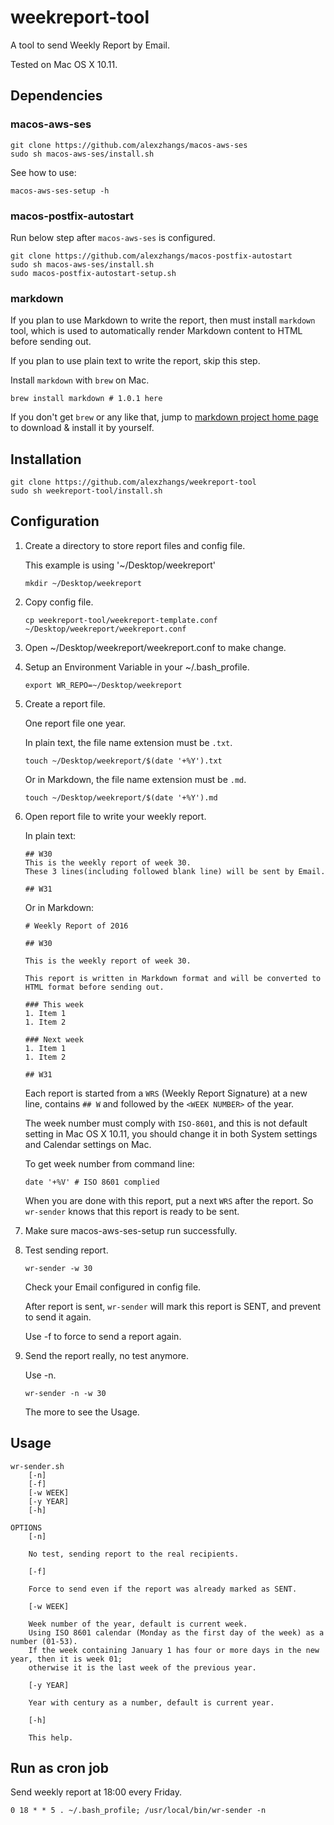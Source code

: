 # weekreport-tool

A tool to send Weekly Report by Email.

Tested on Mac OS X 10.11.

## Dependencies

### macos-aws-ses

```
git clone https://github.com/alexzhangs/macos-aws-ses
sudo sh macos-aws-ses/install.sh
```

See how to use:

```
macos-aws-ses-setup -h
```

### macos-postfix-autostart

Run below step after `macos-aws-ses` is configured.

```
git clone https://github.com/alexzhangs/macos-postfix-autostart
sudo sh macos-aws-ses/install.sh
sudo macos-postfix-autostart-setup.sh
```

### markdown

If you plan to use Markdown to write the report, then must install
`markdown` tool, which is used to automatically render Markdown
content to HTML before sending out.

If you plan to use plain text to write the report, skip this step.

Install `markdown` with `brew` on Mac.

```
brew install markdown # 1.0.1 here
```

If you don't get `brew` or any like that, jump to [markdown project home
page](http://daringfireball.net/projects/markdown/) to download &
install it by yourself.

## Installation

```
git clone https://github.com/alexzhangs/weekreport-tool
sudo sh weekreport-tool/install.sh
```

## Configuration

1. Create a directory to store report files and config file.

    This example is using '~/Desktop/weekreport'

    ```
    mkdir ~/Desktop/weekreport
    ```

2. Copy config file.

    ```
    cp weekreport-tool/weekreport-template.conf ~/Desktop/weekreport/weekreport.conf
    ```

3. Open ~/Desktop/weekreport/weekreport.conf to make change.

4. Setup an Environment Variable in your ~/.bash_profile.

    ```
    export WR_REPO=~/Desktop/weekreport
    ```

5. Create a report file.

    One report file one year.

    In plain text, the file name extension must be `.txt`.

    ```
    touch ~/Desktop/weekreport/$(date '+%Y').txt
    ```

    Or in Markdown, the file name extension must be `.md`.

    ```
    touch ~/Desktop/weekreport/$(date '+%Y').md
    ```

6. Open report file to write your weekly report.

    In plain text:

    ```
    ## W30
    This is the weekly report of week 30.
    These 3 lines(including followed blank line) will be sent by Email.

    ## W31
    ```

    Or in Markdown:

    ```
    # Weekly Report of 2016

    ## W30

    This is the weekly report of week 30.

    This report is written in Markdown format and will be converted to
    HTML format before sending out.
    
    ### This week
    1. Item 1
    1. Item 2
    
    ### Next week
    1. Item 1
    1. Item 2

    ## W31
    ```

    Each report is started from a `WRS` (Weekly Report Signature) at a
    new line, contains `## W` and followed by the `<WEEK NUMBER>` of the
    year.

    The week number must comply with `ISO-8601`, and this is not default
    setting in Mac OS X 10.11, you should change it in both System
    settings and Calendar settings on Mac.

    To get week number from command line:

    ```
    date '+%V' # ISO 8601 complied
    ```

    When you are done with this report, put a next `WRS` after the report.
    So `wr-sender` knows that this report is ready to be sent.

7. Make sure macos-aws-ses-setup run successfully.

8. Test sending report.

    ```
    wr-sender -w 30
    ```

    Check your Email configured in config file.

    After report is sent, `wr-sender` will mark this report is SENT, and
    prevent to send it again.

    Use -f to force to send a report again.

9. Send the report really, no test anymore.

    Use -n.

    ```
    wr-sender -n -w 30
    ```

    The more to see the Usage.

## Usage

```
wr-sender.sh
	[-n]
	[-f]
	[-w WEEK]
	[-y YEAR]
	[-h]

OPTIONS
	[-n]

	No test, sending report to the real recipients.

	[-f]

	Force to send even if the report was already marked as SENT.

	[-w WEEK]

	Week number of the year, default is current week.
	Using ISO 8601 calendar (Monday as the first day of the week) as a number (01-53).
	If the week containing January 1 has four or more days in the new year, then it is week 01;
	otherwise it is the last week of the previous year.

	[-y YEAR]

	Year with century as a number, default is current year.

	[-h]

	This help.
```

## Run as cron job

Send weekly report at 18:00 every Friday.

```
0 18 * * 5 . ~/.bash_profile; /usr/local/bin/wr-sender -n
```
